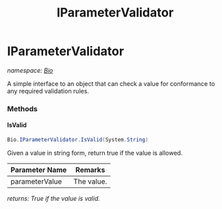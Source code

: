 ﻿---
title: IParameterValidator
---

# IParameterValidator
_namespace: [Bio](N-Bio.html)_

A simple interface to an object that can check a value
 for conformance to any required validation rules.

### Methods

#### IsValid
```csharp
Bio.IParameterValidator.IsValid(System.String)
```
Given a value in string form, return true if the value is allowed.

|Parameter Name|Remarks|
|--------------|-------|
|parameterValue|The value.|

_returns: True if the value is valid._




